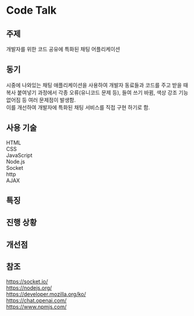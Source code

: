 # Code Talk
## 주제
개발자를 위한 코드 공유에 특화된 채팅 어플리케이션

## 동기
시중에 나와있는 채팅 애플리케이션을 사용하여 개발자 동료들과 코드를 주고 받을 때 복사 붙여넣기 과정에서 각종 오류(유니코드 문제 등), 들여 쓰기 바뀜, 색상 강조 기능 없어짐 등 여러 문제점이 발생함.  
이를 개선하여 개발자에 특화된 채팅 서비스를 직접 구현 하기로 함.

## 사용 기술
HTML  
CSS  
JavaScript  
Node.js  
Socket  
http  
AJAX  

## 특징

## 진행 상황


## 개선점

## 참조
https://socket.io/  
https://nodejs.org/  
https://developer.mozilla.org/ko/  
https://chat.openai.com/  
https://www.npmjs.com/  
